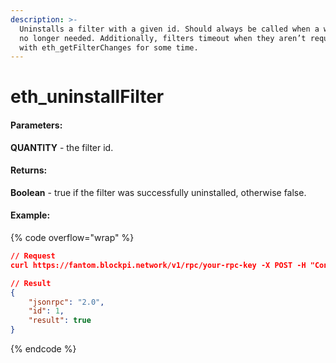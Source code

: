 ```yaml
---
description: >-
  Uninstalls a filter with a given id. Should always be called when a watch is
  no longer needed. Additionally, filters timeout when they aren’t requested
  with eth_getFilterChanges for some time.
---
```


# eth\_uninstallFilter

#### **Parameters:**

**QUANTITY** - the filter id.

#### **Returns:**

**Boolean** - true if the filter was successfully uninstalled, otherwise false.

#### Example:

{% code overflow="wrap" %}
```json
// Request
curl https://fantom.blockpi.network/v1/rpc/your-rpc-key -X POST -H "Content-Type: application/json" --data '{"jsonrpc":"2.0","method":"eth_uninstallFilter","params":["0x8d394290681fcb2ec58fcc21224163c067aa1b6ba20c98a42786b364065380b3"],"id":1}'

// Result
{
    "jsonrpc": "2.0",
    "id": 1,
    "result": true
}
```
{% endcode %}
